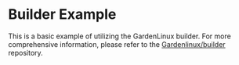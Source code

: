 # Builder Example 

This is a basic example of utilizing the GardenLinux builder.
For more comprehensive information, please refer to the [Gardenlinux/builder](https://github.com/gardenlinux/builder) repository.

